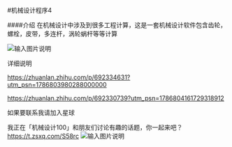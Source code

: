 #机械设计程序4

####介绍
在机械设计中涉及到很多工程计算，这是一套机械设计软件包含齿轮，
螺栓，皮带，多连杆，涡轮蜗杆等等计算

![输入图片说明](%E5%BC%80%E5%A7%8B%E7%95%8C%E9%9D%A2/1718787283969.jpeg)

详细说明

https://zhuanlan.zhihu.com/p/692334631?utm_psn=1786803980288000000

https://zhuanlan.zhihu.com/p/692330739?utm_psn=1786804161729318912

如果要联系我请加入星球

我正在「机械设计100」和朋友们讨论有趣的话题，你⼀起来吧？
https://t.zsxq.com/S58rc
![输入图片说明](%E5%BC%80%E5%A7%8B%E7%95%8C%E9%9D%A2/ZSXQ_20240619_165803425.png)